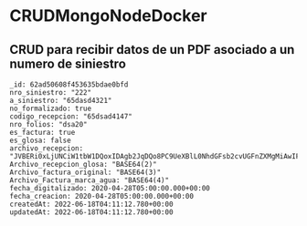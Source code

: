 # CRUDMongoNodeDocker

## CRUD para recibir datos de un PDF asociado a un numero de siniestro

```
_id: 62ad50608f453635bdae0bfd
nro_siniestro: "222"
a_siniestro: "65dasd4321"
no_formalizado: true
codigo_recepcion: "65dsad4147"
nro_folios: "dsa20"
es_factura: true
es_glosa: false
archivo_recepcion: "JVBERi0xLjUNCiW1tbW1DQoxIDAgb2JqDQo8PC9UeXBlL0NhdGFsb2cvUGFnZXMgMiAwIF…"
Archivo_recepcion_glosa: "BASE64(2)"
Archivo_factura_original: "BASE64(3)"
Archivo_Factura_marca_agua: "BASE64(4)"
fecha_digitalizado: 2020-04-28T05:00:00.000+00:00
fecha_creacion: 2020-04-28T05:00:00.000+00:00
createdAt: 2022-06-18T04:11:12.780+00:00
updatedAt: 2022-06-18T04:11:12.780+00:00

```